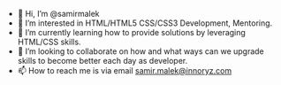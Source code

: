 - 👋 Hi, I’m @samirmalek
- 👀 I’m interested in HTML/HTML5 CSS/CSS3 Development, Mentoring.
- 🌱 I’m currently learning how to provide solutions by leveraging HTML/CSS skills.
- 💞️ I’m looking to collaborate on how and what ways can we upgrade skills to become better each day as developer.
- 📫 How to reach me is via email samir.malek@innoryz.com 

<!---
samirmalekdev/samirmalekdev is a ✨ special ✨ repository because its `README.md` (this file) appears on your GitHub profile.
You can click the Preview link to take a look at your changes.
--->
